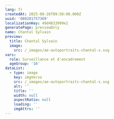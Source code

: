 ```yaml
---
lang: fr
createdAt: 2025-08-26T09:50:00.000Z
uuid: '080201757369'
localizationKey: 49d4833999e1
generatePage: previewOnly
name: Chantal Sylvain
preview:
  title: Chantal Sylvain
  image:
    src: /_images/ae-autoportraits-chantal-s.svg
vars:
  role: Surveillance et d'encadrement
  ageGroup: '16'
dataList:
  - type: image
    key: imgVerso
    src: /_images/ae-autoportraits-chantal-s.svg
    alt: ''
    title: ''
    width: null
    aspectRatio: null
    loading: ''
    imgAttrs: ''
---
```


